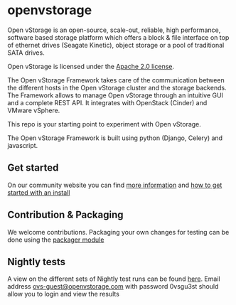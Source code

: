 # openvstorage

Open vStorage is an open-source, scale-out, reliable, high performance, software based storage platform which offers a block & file interface on top of ethernet drives (Seagate Kinetic), object storage or a pool of traditional SATA drives. 

Open vStorage is licensed under the [Apache 2.0 license](http://www.apache.org/licenses/LICENSE-2.0).

The Open vStorage Framework takes care of the communication between the different hosts in the Open vStorage cluster and the storage backends. The Framework allows to manage Open vStorage through an intuitive GUI and a complete REST API. It integrates with OpenStack (Cinder) and VMware vSphere.

This repo is your starting point to experiment with Open vStorage.

The Open vStorage Framework is built using python (Django, Celery) and javascript.

## Get started

On our community website you can find [more information](https://www.openvstorage.org) and [how to get started with an install](https://www.openvstorage.org/doc/Installation)

## Contribution & Packaging

We welcome contributions.
Packaging your own changes for testing can be done using the [packager module](packaging/generic/packager.py)

## Nightly tests

A view on the different sets of Nightly test runs can be found [here](http://testrail.openvstorage.com/index.php?/runs/overview/12).
Email address ovs-guest@openvstorage.com with password 0vsgu3st should allow you to login and view the results
